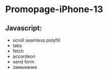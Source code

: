 # Promopage-iPhone-13

## Javascript:

- scroll seamless.polyfill
- tabs
- fetch
- accordeon
- send form
- замыкание
